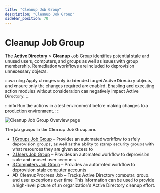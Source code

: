 ```yaml
---
title: "Cleanup Job Group"
description: "Cleanup Job Group"
sidebar_position: 70
---
```


# Cleanup Job Group

The **Active Directory** > **Cleanup** Job Group identifies potential stale and unused users,
computers, and groups as well as issues with group membership. Remediation workflows are included to
deprovision unnecessary objects.

:::warning
Apply changes only to intended target Active Directory objects, and ensure only the
changes required are enabled. Enabling and executing action modules without consideration can
negatively impact Active Directory.
:::


:::info
Run the actions in a test environment before making changes to a production
environment.
:::


![Cleanup Job Group Overview page](/images/accessanalyzer/11.6/solutions/activedirectory/cleanup/overviewpage.webp)

The job groups in the Cleanup Job Group are:

- [1.Groups Job Group](/docs/accessanalyzer/11.6/solutions/activedirectory/cleanup/groups/overview.md)
  – Provides an automated workflow to safely deprovision groups, as well as the ability to stamp
  security groups with what resources they are given access to
- [2.Users Job Group](/docs/accessanalyzer/11.6/solutions/activedirectory/cleanup/users/overview.md)
  – Provides an automated workflow to deprovision stale and unused user accounts
- [3.Computers Job Group](/docs/accessanalyzer/11.6/solutions/activedirectory/cleanup/computers/overview.md)
  – Provides an automated workflow to deprovision stale computer accounts
- [AD_CleanupProgress Job](/docs/accessanalyzer/11.6/solutions/activedirectory/cleanup/ad_cleanupprogress.md)
  – Tracks Active Directory computer, group, and user exceptions over time. This information can be
  used to provide a high-level picture of an organization's Active Directory cleanup effort.
